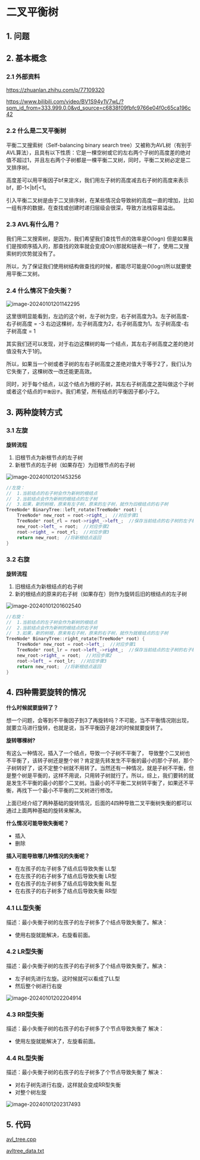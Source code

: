 # 二叉平衡树

## 1. 问题

## 2. 基本概念

### 2.1 外部资料

https://zhuanlan.zhihu.com/p/77109320

https://www.bilibili.com/video/BV1S94y1V7wL/?spm_id_from=333.999.0.0&vd_source=c6838f09fbfc9766e04f0c65ca196c42

### 2.2 什么是二叉平衡树

平衡二叉搜索树（Self-balancing binary search tree）又被称为AVL树（有别于AVL算法），且具有以下性质：它是一棵空树或它的左右两个子树的高度差的绝对值不超过1，并且左右两个子树都是一棵平衡二叉树，同时，平衡二叉树必定是二叉排序树。

高度差可以用平衡因子bf来定义，我们用左子树的高度减去右子树的高度来表示bf，即-1<|bf|<1。

引入平衡二叉树是由于二叉排序树，在某些情况会导致树的高度一直的增加，比如一组有序的数据，在查找或创建时递归层级会很深，导致方法栈容易溢出。

### 2.3 AVL有什么用？

我们用二叉搜索树，是因为，我们希望我们查找节点的效率是O(logn) 但是如果我们是按顺序插入的，那查找的效率就会变成O(n)那就和链表一样了，使用二叉搜索树的优势就没有了。

所以，为了保证我们使用树结构做查找的时候，都能尽可能是O(logn)所以就要使用平衡二叉树。

### 2.4 什么情况下会失衡？

![image-20240101201142295](二叉平衡树.assets/image-20240101201142295.png) 

这里很明显能看到，左边的这个树，左子树为空，右子树高度为3。左子树高度-右子树高度 = -3 右边这棵树，左子树高度为2，右子树高度为1。左子树高度-右子树高度 = 1

其实我们还可以发现，对于右边这棵树的每一个结点，其左右子树高度之差的绝对值没有大于1的。

所以，如果当一个树或者子树的左右子树高度之差绝对值大于等于2了，我们认为它失衡了，这棵树改一改还能更高效。

同时，对于每个结点，以这个结点为根的子树，其左右子树高度之差叫做这个子树或者这个结点的`平衡因子`。我们希望，所有结点的平衡因子都小于2。

## 3. 两种旋转方式

### 3.1 左旋

**旋转流程**

1. 旧根节点为新根节点的左子树
2. 新根节点的左子树（如果存在）为旧根节点的右子树

![image-20240101201453256](二叉平衡树.assets/image-20240101201453256.png) 

```c++
//左旋：
//  1.当前结点的右子树会作为新树的根结点
//  2.当前结点会作为新树的根结点的左子树
//  3.如果，新的树根，原来有左子树，原来的左子树，就作为旧根结点的右子树
TreeNode* BinaryTree::left_rotate(TreeNode* root) {
    TreeNode* new_root = root->right_;  //对应步骤1
    TreeNode* root_rl = root->right_->left_;  //保存当前结点的右子树的左子树结点
    new_root->left_ = root;  //对应步骤2
    root->right_ = root_rl;  //对应步骤3
    return new_root;  //将新根结点返回
}
```

### 3.2 右旋

**旋转流程**

1. 旧根结点为新根结点的右子树
2. 新的根结点的原来的右子树（如果存在）则作为旋转后旧的根结点的左子树

![image-20240101201602540](二叉平衡树.assets/image-20240101201602540.png) 

```c++
//右旋：
//  1.当前结点的左子树会作为新树的根结点
//  2.当前结点会作为新树的根结点的右子树
//  3.如果，新的树根，原来有右子树，原来的右子树，就作为就根结点的左子树
TreeNode* BinaryTree::right_rotate(TreeNode* root) {
    TreeNode* new_root = root->left_;  //对应步骤1
    TreeNode* root_lr = root->left_->right_;  //保存当前结点的左子树的右子树结点
    new_root->right_ = root;  //对应步骤2
    root->left_ = root_lr;  //对应步骤3
    return new_root;  //将新根结点返回
}
```

## 4. 四种需要旋转的情况

**什么时候就要旋转了？**

想一个问题，会等到不平衡因子到3了再旋转吗？不可能，当不平衡情况刚出现，就要立马进行旋转，也就是说，当不平衡因子是2的时候就要旋转了。

**旋转哪棵树?**

有这么一种情况，插入了一个结点，导致一个子树不平衡了， 导致整个二叉树也不平衡了，该转子树还是整个树？肯定是先转发生不平衡的最小的那个子树，那个子树转好了，说不定整个树就不用转了。当然还有一种情况，就是子树不平衡，但是整个树是平衡的，这样不用说，只用转子树就行了。所以，综上，我们要转的就是发生不平衡的最小的那个二叉树。当最小的不平衡二叉树转平衡了，如果还不平衡，再找下一个最小不平衡的二叉树进行修改。

上面已经介绍了两种基础的旋转情况，后面的4四种导致二叉平衡树失衡的都可以通过上面两种基础的旋转来解决。

**什么情况可能导致失衡呢？**

-  插入
- 删除

**插入可能导致哪几种情况的失衡呢？**

- 在左孩子的左子树多了结点后导致失衡 LL型
- 在左孩子的右子树多了结点后导致失衡 LR型
- 在右孩子的左子树多了结点后导致失衡 RL型
- 在右孩子的右子树多了结点后导致失衡 RR型

### 4.1 LL型失衡

描述：最小失衡子树的左孩子的左子树多了个结点导致失衡了。解决：

- 使用右旋就能解决，右旋看前面。

### 4.2 LR型失衡

描述：最小失衡子树的左孩子的右子树多了个结点导致失衡了。解决：

- 左子树先进行左旋。这时候就可以看成了LL型
- 然后整个树进行右旋

![image-20240101202204914](二叉平衡树.assets/image-20240101202204914.png) 

### 4.3 RR型失衡

描述：最小失衡子树的右孩子的右子树多了个节点导致失衡了 解决：

- 使用左旋就能解决了，左旋看前面。

### 4.4 RL型失衡

描述：最小失衡子树的右孩子的左子树多了个节点导致失衡了 解决：

- 对右子树先进行右旋，这样就会变成RR型失衡
- 对整个树左旋

![image-20240101202317493](二叉平衡树.assets/image-20240101202317493.png) 

## 5. 代码

[avl_tree.cpp](https://github.com/niu0217/Documents/blob/main/C%2B%2B/datastructure/code/avl_tree.cpp)

[avltree_data.txt](https://github.com/niu0217/Documents/blob/main/C%2B%2B/datastructure/code/avltree_data.txt)